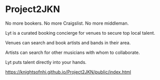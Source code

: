 # Project2JKN

No more bookers. No more Craigslist. No more middleman. 

Lyt is a curated booking concierge for venues to secure top local talent.

Venues can search and book artists and bands in their area.

Artists can search for other musicians with whom to collaborate.

Lyt puts talent directly into your hands.

https://knightsofnhi.github.io/Project2JKN/public/index.html